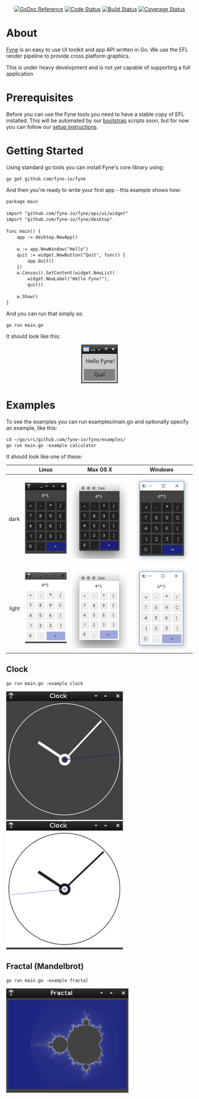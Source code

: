 <p align="center">
  <a href="https://godoc.org/github.com/fyne-io/fyne" title="GoDoc Reference" rel="nofollow"><img src="https://img.shields.io/badge/go-documentation-blue.svg?style=flat" alt="GoDoc Reference"></a>
  <a href="https://goreportcard.com/report/github.com/fyne-io/fyne"><img src="https://goreportcard.com/badge/github.com/fyne-io/fyne" alt="Code Status" /></a>
  <a href="https://travis-ci.org/fyne-io/fyne"><img src="https://travis-ci.org/fyne-io/fyne.svg" alt="Build Status" /></a>
  <a href='https://coveralls.io/github/fyne-io/fyne?branch=develop'><img src='https://coveralls.io/repos/github/fyne-io/fyne/badge.svg?branch=develop' alt='Coverage Status' /></a>
</p>

# About

[Fyne](http://fyne.io) is an easy to use UI toolkit and app API written in Go. We use the EFL render pipeline to provide cross platform graphics.

This is under heavy development and is not yet capable of supporting a full application

# Prerequisites

Before you can use the Fyne tools you need to have a stable copy of EFL installed. This will be automated by our [bootstrap](https://github.com/fyne-io/bootstrap/) scripts soon, but for now you can follow our [setup instructions](https://github.com/fyne-io/bootstrap/blob/master/README.md).

# Getting Started

Using standard go tools you can install Fyne's core library using:

    go get github.com/fyne-io/fyne

And then you're ready to write your first app - this example shows how:

    package main

    import "github.com/fyne-io/fyne/api/ui/widget"
    import "github.com/fyne-io/fyne/desktop"

    func main() {
    	app := desktop.NewApp()

    	w := app.NewWindow("Hello")
    	quit := widget.NewButton("Quit", func() {
    		app.Quit()
    	})
    	w.Canvas().SetContent(widget.NewList(
    		widget.NewLabel("Hello Fyne!"),
    		quit))

    	w.Show()
    }

And you can run that simply as:

    go run main.go

It should look like this:

<p align="center" markdown="1">
  <img src="hello.png" alt="Fyne Screenshot" />
</p>

# Examples

To see the examples you can run examples/main.go and optionally specify an example, like this:

    cd ~/go/src/github.com/fyne-io/fyne/examples/
    go run main.go -example calculator

It should look like one of these:

|       | Linux | Max OS X | Windows |
| -----:|:-----:|:--------:|:-------:|
|  dark | ![Calculator on Linux](img/calc-linux-dark.png) | ![Calculator on OS X](img/calc-osx-dark.png) | ![Calculator on Windows](img/calc-windows-dark.png) |
| light | ![Calculator (light) on Linux](img/calc-linux-light.png) | ![Calculator (light) on OS X](img/calc-osx-light.png) | ![Calculator (light) on Windows](img/calc-windows-light.png) |

## Clock

    go run main.go -example clock

![Clock dark](img/clock-dark.png)
![Clock light](img/clock-light.png)

## Fractal (Mandelbrot)

    go run main.go -example fractal

![Fractal](img/fractal-dark.png)
